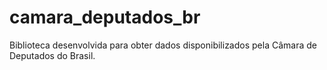 # camara_deputados_br
Biblioteca desenvolvida para obter dados disponibilizados pela Câmara de Deputados do Brasil.
